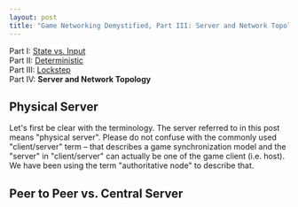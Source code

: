 ```yaml
---
layout: post
title: "Game Networking Demystified, Part III: Server and Network Topology"
---
```


Part I: [State vs. Input](https://ruoyusun.com/2019/03/28/game-networking-1.html)  
Part II: [Deterministic](https://ruoyusun.com/2019/03/29/game-networking-2.html)  
Part III: [Lockstep](https://ruoyusun.com/2019/04/06/game-networking-3.html)  
Part IV: **Server and Network Topology**

## Physical Server

Let's first be clear with the terminology. The server referred to in this post means "physical server". Please do not confuse with the commonly used "client/server" term – that describes a game synchronization model and the "server" in "client/server" can actually be one of the game client (i.e. host). We have been using the term "authoritative node" to describe that.

## Peer to Peer vs. Central Server

